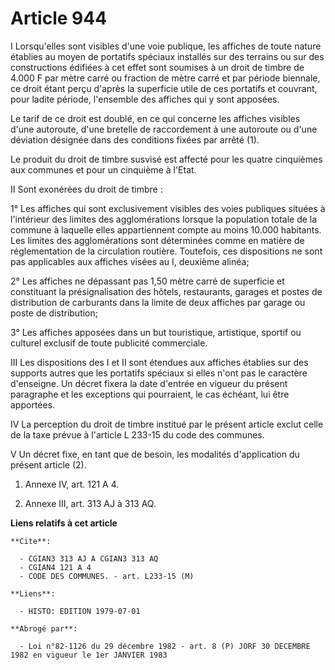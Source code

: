 # Article 944

I Lorsqu'elles sont visibles d'une voie publique, les affiches de toute nature établies au moyen de portatifs spéciaux
installés sur des terrains ou sur des constructions édifiées à cet effet sont soumises à un droit de timbre de 4.000 F par
mètre carré ou fraction de mètre carré et par période biennale, ce droit étant perçu d'après la superficie utile de ces
portatifs et couvrant, pour ladite période, l'ensemble des affiches qui y sont apposées.

Le tarif de ce droit est doublé, en ce qui concerne les affiches visibles d'une autoroute, d'une bretelle de raccordement à
une autoroute ou d'une déviation désignée dans des conditions fixées par arrêté (1).

Le produit du droit de timbre susvisé est affecté pour les quatre cinquièmes aux communes et pour un cinquième à l'Etat.

II Sont exonérées du droit de timbre :

1° Les affiches qui sont exclusivement visibles des voies publiques situées à l'intérieur des limites des agglomérations
lorsque la population totale de la commune à laquelle elles appartiennent compte au moins 10.000 habitants. Les limites des
agglomérations sont déterminées comme en matière de réglementation de la circulation routière. Toutefois, ces dispositions ne
sont pas applicables aux affiches visées au I, deuxième alinéa;

2° Les affiches ne dépassant pas 1,50 mètre carré de superficie et constituant la présignalisation des hôtels, restaurants,
garages et postes de distribution de carburants dans la limite de deux affiches par garage ou poste de distribution;

3° Les affiches apposées dans un but touristique, artistique, sportif ou culturel exclusif de toute publicité commerciale.

III Les dispositions des I et II sont étendues aux affiches établies sur des supports autres que les portatifs spéciaux si
elles n'ont pas le caractère d'enseigne. Un décret fixera la date d'entrée en vigueur du présent paragraphe et les exceptions
qui pourraient, le cas échéant, lui être apportées.

IV La perception du droit de timbre institué par le présent article exclut celle de la taxe prévue à l'article L 233-15 du
code des communes.

V Un décret fixe, en tant que de besoin, les modalités d'application du présent article (2).

1) Annexe IV, art. 121 A 4.

2) Annexe III, art. 313 AJ à 313 AQ.

**Liens relatifs à cet article**

	**Cite**:

	  - CGIAN3 313 AJ A CGIAN3 313 AQ
	  - CGIAN4 121 A 4
	  - CODE DES COMMUNES. - art. L233-15 (M)

	**Liens**:

	  - HISTO: EDITION 1979-07-01

	**Abrogé par**:

	  - Loi n°82-1126 du 29 décembre 1982 - art. 8 (P) JORF 30 DECEMBRE 1982 en vigueur le 1er JANVIER 1983
